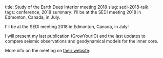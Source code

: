 title: Study of the Earth Deep Interior meeting 2018 
slug: sedi-2018-talk
tags: conference, 2018
summary: I'll be at the SEDI meeting 2018 in Edmonton, Canada, in July.  

I'll be at the SEDI meeting 2018 in Edmonton, Canada, in July! 

I will present my last publication (GrowYourIC) and the last updates to compare seismic observations and geodynamical models for the inner core. 

More info on the meeting on [their website](https://sedi2018.sciencesconf.org/).
